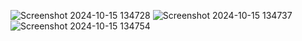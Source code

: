 ![Screenshot 2024-10-15 134728](https://github.com/user-attachments/assets/d5846005-8b9a-465c-8906-a17505a693db)
![Screenshot 2024-10-15 134737](https://github.com/user-attachments/assets/e23eb289-4eef-4241-888a-8787d0f5d527)
![Screenshot 2024-10-15 134754](https://github.com/user-attachments/assets/8f1a6c65-9cc0-4d77-b768-12ff8227b2ae)
